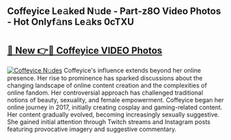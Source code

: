 ## Coffeyice Le𝚊ked N𝚞de - Part-z8O Video Photos - Hot Onlyf𝚊ns Le𝚊ks 0cTXU

# <h2><a href="http://ab30661.deff.icu/?id=Coffeyice">🔗 New 👉🔴 Coffeyice VIDEO Photos</a></h2>

[![Coffeyice N𝚞des](https://i.imgur.com/rIISA9y.gif)](http://ab30661.deff.icu/?id=Coffeyice)
Coffeyice's influence extends beyond her online presence. Her rise to prominence has sparked discussions about the changing landscape of online content creation and the complexities of online fandom. Her controversial approach has challenged traditional notions of beauty, sexuality, and female empowerment. Coffeyice began her online journey in 2017, initially creating cosplay and gaming-related content. Her content gradually evolved, becoming increasingly sexually suggestive. She gained initial attention through Twitch streams and Instagram posts featuring provocative imagery and suggestive commentary.

